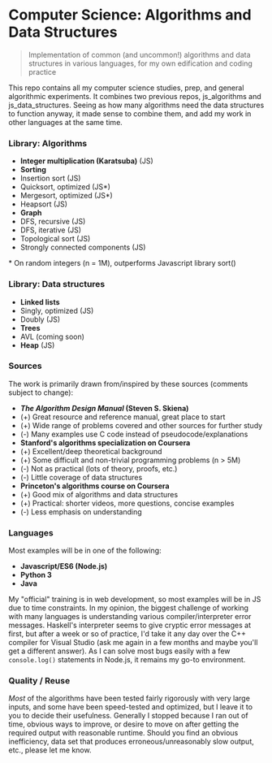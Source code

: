 # Computer Science: Algorithms and Data Structures
> Implementation of common (and uncommon!) algorithms and data structures in various languages, for my own edification and coding practice

This repo contains all my computer science studies, prep, and general algorithmic experiments.  It combines two previous repos, js_algorithms and js_data_structures.  Seeing as how many algorithms need the data structures to function anyway, it made sense to combine them, and add my work in other languages at the same time.

### Library: Algorithms
- **Integer multiplication (Karatsuba)** (JS)
- **Sorting**
 - Insertion sort (JS)
 - Quicksort, optimized (JS\*)
 - Mergesort, optimized (JS\*)
 - Heapsort (JS)
- **Graph**
 - DFS, recursive (JS)
 - DFS, iterative (JS)
 - Topological sort (JS)
 - Strongly connected components (JS)
 
\* On random integers (n = 1M), outperforms Javascript library sort()

### Library: Data structures
- **Linked lists**
 - Singly, optimized (JS)
 - Doubly (JS)
- **Trees**
 - AVL (coming soon)
- **Heap** (JS)

### Sources
The work is primarily drawn from/inspired by these sources (comments subject to change):
- **_The Algorithm Design Manual_ (Steven S. Skiena)**
 - (+) Great resource and reference manual, great place to start
 - (+) Wide range of problems covered and other sources for further study
 - (-) Many examples use C code instead of pseudocode/explanations
- **Stanford's algorithms specialization on Coursera**
 - (+) Excellent/deep theoretical background
 - (+) Some difficult and non-trivial programming problems (n > 5M)
 - (-) Not as practical (lots of theory, proofs, etc.)
 - (-) Little coverage of data structures
- **Princeton's algorithms course on Coursera**
 - (+) Good mix of algorithms and data structures
 - (+) Practical: shorter videos, more questions, concise examples
 - (-) Less emphasis on understanding

### Languages
Most examples will be in one of the following:
- **Javascript/ES6 (Node.js)**
- **Python 3**
- **Java**

My "official" training is in web development, so most examples will be in JS due to time constraints.  In my opinion, the biggest challenge of working with many languages is understanding various compiler/interpreter error messages.  Haskell's interpreter seems to give cryptic error messages at first, but after a week or so of practice, I'd take it any day over the C++ compiler for Visual Studio (ask me again in a few months and maybe you'll get a different answer).  As I can solve most bugs easily with a few `console.log()` statements in Node.js, it remains my go-to environment.

### Quality / Reuse
*Most* of the algorithms have been tested fairly rigorously with very large inputs, and some have been speed-tested and optimized, but I leave it to you to decide their usefulness.  Generally I stopped because I ran out of time, obvious ways to improve, or desire to move on after getting the required output with reasonable runtime.  Should you find an obvious inefficiency, data set that produces erroneous/unreasonably slow output, etc., please let me know.
